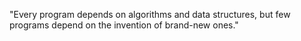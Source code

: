 "Every program depends on algorithms and data structures, but few programs depend on the invention of brand-new ones."
